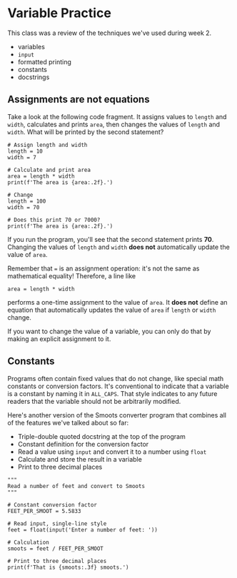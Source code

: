 # Variable Practice

This class was a review of the techniques we've used during week 2.

- variables
- `input`
- formatted printing
- constants
- docstrings

## Assignments are not equations

Take a look at the following code fragment. It assigns values to `length` and `width`, calculates and prints `area`, then changes the values of `length` and `width`. What will be printed by the second statement?

```
# Assign length and width
length = 10
width = 7

# Calculate and print area
area = length * width
print(f'The area is {area:.2f}.')

# Change
length = 100
width = 70

# Does this print 70 or 7000?
print(f'The area is {area:.2f}.')
```

If you run the program, you'll see that the second statement prints **70**. Changing the values of `length` and `width` **does not** automatically update the value of `area`.

Remember that `=` is an assignment operation: it's not the same as mathematical equality! Therefore, a line like
```
area = length * width
```
performs a one-time assignment to the value of `area`. It **does not** define an equation that automatically updates the value of `area` if `length` or `width` change. 

If you want to change the value of a variable, you can only do that by making an explicit assignment to it.

## Constants

Programs often contain fixed values that do not change, like special math constants or conversion factors. It's conventional to indicate that a variable is a constant by naming it in `ALL_CAPS`. That style indicates to any future readers that the variable should not be arbitrarily modified.

Here's another version of the Smoots converter program that combines all of the features we've talked about so far:

- Triple-double quoted docstring at the top of the program
- Constant definition for the conversion factor
- Read a value using `input` and convert it to a number using `float`
- Calculate and store the result in a variable
- Print to three decimal places

```
"""
Read a number of feet and convert to Smoots
"""

# Constant conversion factor
FEET_PER_SMOOT = 5.5833

# Read input, single-line style
feet = float(input('Enter a number of feet: '))

# Calculation
smoots = feet / FEET_PER_SMOOT

# Print to three decimal places
print(f'That is {smoots:.3f} smoots.')
```
